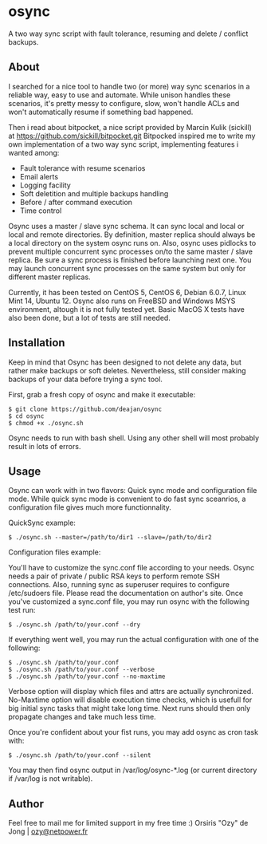 osync
=====

A two way sync script with fault tolerance, resuming and delete / conflict backups.

## About

I searched for a nice tool to handle two (or more) way sync scenarios in a reliable way, easy to use and automate.
While unison handles these scenarios, it's pretty messy to configure, slow, won't handle ACLs and won't automatically resume if something bad happened.

Then i read about bitpocket, a nice script provided by Marcin Kulik (sickill) at https://github.com/sickill/bitpocket.git
Bitpocked inspired me to write my own implementation of a two way sync script, implementing features i wanted among:
	
- Fault tolerance with resume scenarios
- Email alerts
- Logging facility
- Soft deletition and multiple backups handling
- Before / after command execution
- Time control

Osync uses a master / slave sync schema. It can sync local and local or local and remote directories. By definition, master replica should always be a local directory on the system osync runs on.
Also, osync uses pidlocks to prevent multiple concurrent sync processes on/to the same master / slave replica. Be sure a sync process is finished before launching next one.
You may launch concurrent sync processes on the same system but only for different master replicas.

Currently, it has been tested on CentOS 5, CentOS 6, Debian 6.0.7, Linux Mint 14, Ubuntu 12.
Osync also runs on FreeBSD and Windows MSYS environment, altough it is not fully tested yet.
Basic MacOS X tests have also been done, but a lot of tests are still needed.

## Installation

Keep in mind that Osync has been designed to not delete any data, but rather make backups or soft deletes.
Nevertheless, still consider making backups of your data before trying a sync tool.

First, grab a fresh copy of osync and make it executable:

	$ git clone https://github.com/deajan/osync
	$ cd osync
	$ chmod +x ./osync.sh

Osync needs to run with bash shell. Using any other shell will most probably result in lots of errors.

## Usage

Osync can work with in two flavors: Quick sync mode and configuration file mode.
While quick sync mode is convenient to do fast sync sceanrios, a configuration file gives much more functionnality.

QuickSync example:

	$ ./osync.sh --master=/path/to/dir1 --slave=/path/to/dir2

Configuration files example:

You'll have to customize the sync.conf file according to your needs.
Osync needs a pair of private / public RSA keys to perform remote SSH connections.
Also, running sync as superuser requires to configure /etc/sudoers file.
Please read the documentation on author's site.
Once you've customized a sync.conf file, you may run osync with the following test run:

	$ ./osync.sh /path/to/your.conf --dry

If everything went well, you may run the actual configuration with one of the following:

	$ ./osync.sh /path/to/your.conf
	$ ./osync.sh /path/to/your.conf --verbose
	$ ./osync.sh /path/to/your.conf --no-maxtime

Verbose option will display which files and attrs are actually synchronized.
No-Maxtime option will disable execution time checks, which is usefull for big initial sync tasks that might take long time. Next runs should then only propagate changes and take much less time.

Once you're confident about your fist runs, you may add osync as cron task with:

	$ ./osync.sh /path/to/your.conf --silent

You may then find osync output in /var/log/osync-*.log (or current directory if /var/log is not writable).

## Author

Feel free to mail me for limited support in my free time :)
Orsiris "Ozy" de Jong | ozy@netpower.fr
